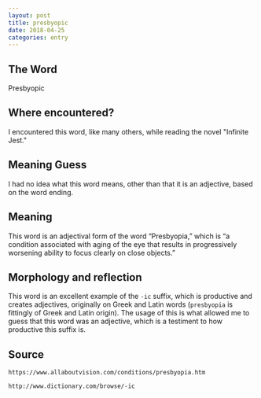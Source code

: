 ```yaml
---
layout: post
title: presbyopic
date: 2018-04-25
categories: entry
---
```

## The Word
Presbyopic

## Where encountered?
I encountered this word, like many others, while reading the novel "Infinite Jest."

## Meaning Guess
I had no idea what this word means, other than that it is an adjective, based on the word ending.

## Meaning
This word is an adjectival form of the word “Presbyopia,” which is “a condition associated with aging of the 
eye that results in progressively worsening ability to focus clearly on close objects.”

## Morphology and reflection
This word is an excellent example of the `-ic` suffix, which is productive and creates adjectives, originally
on Greek and Latin words (`presbyopia` is fittingly of Greek and Latin origin). The usage of this is what 
allowed me to guess that this word was an adjective, which 
is a testiment to how productive this suffix is.

## Source
`https://www.allaboutvision.com/conditions/presbyopia.htm`

`http://www.dictionary.com/browse/-ic`
